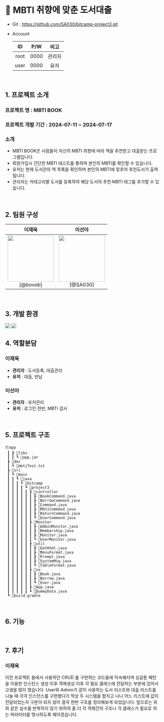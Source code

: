 # 📖 MBTI 취향에 맞춘 도서대출

- Git : https://github.com/SA030/bitcamp-project3.git
- Account
  <br>
  
  |  ID  | P/W |  비고  |
  | :--: | :--: | :----: |
  | root | 0000 | 관리자 |
  | user | 0000 |  유저  |
  
<br>

## 1. 프로젝트 소개

### 프로젝트 명 : MBTI BOOK

### 프로젝트 개발 기간 : 2024-07-11 ~ 2024-07-17

### 소개

- MBTI BOOK은 사람들이 자신의 MBTI 취향에 따라 책을 추천받고 대출받는 프로그램입니다.
- 회원가입시 간단한 MBTI 테스트를 통하여 본인의 MBTI를 확인할 수 있습니다.
- 유저는 현재 도서관의 책 목록을 확인하며 본인의 MBTI에 맞추어 추천도서가 출력됩니다.
- 관리자는 카테고리별 도서를 등록하여 해당 도서의 추천 MBTI 태그를 추가할 수 있습니다.
<br>

## 2. 팀원 구성

<div align="center">

| **이재욱** | **이선아** |
| :--------: | :--------: |
| <img src="https://avatars.githubusercontent.com/u/66761864?v=4" height=150 width=150> <br/> [@bovob] |<img src="https://avatars.githubusercontent.com/u/170715429?v=4" height=150 width=150> <br/> [@SA030] |

</div>
<br>

## 3. 개발 환경

<img src="https://img.shields.io/badge/Java-007396?style=flastic&logo=OpenJDK&logoColor=white"/>  <img src="https://img.shields.io/badge/IntelliJ-000000?style=flastic&logo=intellijidea&logoColor=white"/>
<br>

## 4. 역할분담

### 이재욱

* **관리자** : 도서등록, 대출관리
* **유저** : 대출, 반납

### 이선아

- **관리자** : 유저관리
- **유저** : 로그인 전반, MBTI 검사
<br>

## 5. 프로젝트 구조

``````
📦app
 ┃ ┣ 📂libs
 ┃ ┃ ┗ 📜app.jar
 ┣ 📂doc
 ┃ ┗ 📜mbtiTest.txt
 ┣ 📂src
 ┃ ┗ 📂main
 ┃ ┃ ┗ 📂java
 ┃ ┃ ┃ ┗ 📂bitcamp
 ┃ ┃ ┃ ┃ ┗ 📂project3
 ┃ ┃ ┃ ┃ ┃ ┣ 📂controller
 ┃ ┃ ┃ ┃ ┃ ┃ ┣ 📜BookCommand.java
 ┃ ┃ ┃ ┃ ┃ ┃ ┣ 📜BorrowCommand.java
 ┃ ┃ ┃ ┃ ┃ ┃ ┣ 📜Command.java
 ┃ ┃ ┃ ┃ ┃ ┃ ┣ 📜MbtiCommand.java
 ┃ ┃ ┃ ┃ ┃ ┃ ┣ 📜ReturnCommand.java
 ┃ ┃ ┃ ┃ ┃ ┃ ┗ 📜UserCommand.java
 ┃ ┃ ┃ ┃ ┃ ┣ 📂Monitor
 ┃ ┃ ┃ ┃ ┃ ┃ ┣ 📜AdminMonitor.java
 ┃ ┃ ┃ ┃ ┃ ┃ ┣ 📜Membership.java
 ┃ ┃ ┃ ┃ ┃ ┃ ┣ 📜Monitor.java
 ┃ ┃ ┃ ┃ ┃ ┃ ┗ 📜UserMonitor.java
 ┃ ┃ ┃ ┃ ┃ ┣ 📂util
 ┃ ┃ ┃ ┃ ┃ ┃ ┣ 📜GetHtml.java
 ┃ ┃ ┃ ┃ ┃ ┃ ┣ 📜MenuFormat.java
 ┃ ┃ ┃ ┃ ┃ ┃ ┣ 📜Prompt.java
 ┃ ┃ ┃ ┃ ┃ ┃ ┣ 📜SystemMsg.java
 ┃ ┃ ┃ ┃ ┃ ┃ ┗ 📜TableFormat.java
 ┃ ┃ ┃ ┃ ┃ ┣ 📂vo
 ┃ ┃ ┃ ┃ ┃ ┃ ┣ 📜Book.java
 ┃ ┃ ┃ ┃ ┃ ┃ ┣ 📜Borrow.java
 ┃ ┃ ┃ ┃ ┃ ┃ ┗ 📜User.java
 ┃ ┃ ┃ ┃ ┃ ┣ 📜App.java
 ┃ ┃ ┃ ┃ ┃ ┗ 📜DummyData.java
 ┗ 📜build.gradle
``````
<br>

## 6. 기능
<br>

## 7. 후기

### 이재욱

이전 프로젝트 들에서 사용하던 CRUD 를 구현하는 코드들에 익숙해지며 싱글톤 패턴을 이용한 인스턴스 생성 이후 객체생성 이후 각 필요 클래스에 전달하는 부분에 있어서 고생을 많이 했습니다.
User와 Admin가 같이 사용하는 도서 리스트와 대출 리스트를 나눌 때 각각 인스턴스를 구현했다가 막상 두 시스템을 합치고 나니 어느 리스트에 값이 전달되었는지 구분이 되지 않아 결국 한번 구조를 정리해보게 되었습니다.
앞으로는 위와 같은 실수를 반복하지 않기 위하여 좀 더 각 객체간의 구조나 각 클래스가 필요로 하는 파라미터를 명시하도록 해야겠습니다.

